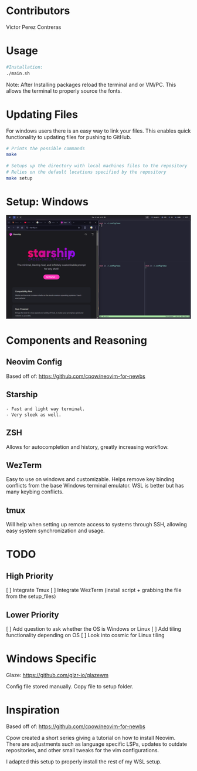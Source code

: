 # Contributors
Victor Perez Contreras

# Usage
```bash
#Installation:
./main.sh
```
Note:
    After Installing packages reload the terminal and or VM/PC. 
    This allows the terminal to properly source the fonts.

# Updating Files

For windows users there is an easy way to link your files. This enables quick functionality to updating files for pushing to GitHub.


```bash
# Prints the possible commands
make
```

```bash
# Setups up the directory with local machines files to the repository
# Relies on the default locations specified by the repository
make setup
```

# Setup: Windows

![Screenshot](imgs/windows/Window_manager_and_tmux_config.png)

# Components and Reasoning
## Neovim Config
Based off of: https://github.com/cpow/neovim-for-newbs

## Starship
    - Fast and light way terminal. 
    - Very sleek as well.

## ZSH
Allows for autocompletion and history, greatly increasing workflow.

## WezTerm
Easy to use on windows and customizable. Helps remove key binding conflicts from the base Windows terminal emulator.
WSL is better but has many keybing conflicts.

## tmux
Will help when setting up remote access to systems through SSH, allowing easy system synchronization and usage.

# TODO 
## High Priority
[ ] Integrate Tmux
[ ] Integrate WezTerm (install script + grabbing the file from the setup_files)

## Lower Priority
[ ] Add question to ask whether the OS is Windows or Linux
[ ] Add tiling functionality depending on OS
[ ] Look into cosmic for Linux tiling

# Windows Specific

Glaze: https://github.com/glzr-io/glazewm

Config file stored manually. Copy file to setup folder.

# Inspiration
Based off of: https://github.com/cpow/neovim-for-newbs

Cpow created a short series giving a tutorial on how to install Neovim. There are adjustments such as language specific LSPs, updates to outdate repositories, and other small tweaks for the vim configurations.

I adapted this setup to properly install the rest of my WSL setup.
